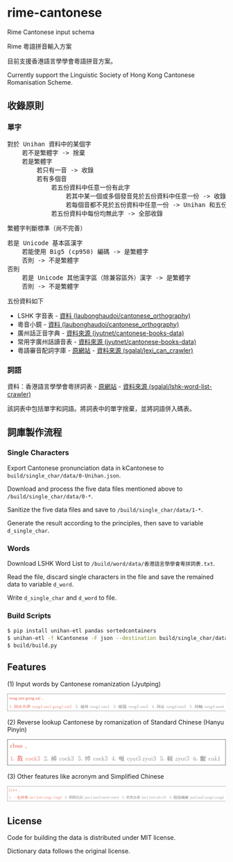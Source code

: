 # rime-cantonese

Rime Cantonese input schema

Rime 粵語拼音輸入方案

目前支援香港語言學學會粵語拼音方案。

Currently support the Linguistic Society of Hong Kong Cantonese Romanisation Scheme.

## 收錄原則

### 單字

<pre>
對於 Unihan 資料中的某個字
    若不是繁體字 -> 捨棄
    若是繁體字
        若只有一音 -> 收錄
        若有多個音
            若五份資料中任意一份有此字
                若其中某一個或多個發音見於五份資料中任意一份 -> 收錄這幾個發音
                若每個音都不見於五份資料中任意一份 -> Unihan 和五份資料中的發音均收錄
            若五份資料中每份均無此字 -> 全部收錄
</pre>

繁體字判斷標準（尚不完善）

<pre>
若是 Unicode 基本區漢字
    若能使用 Big5 (cp950) 編碼 -> 是繁體字
    否則 -> 不是繁體字
否則
    若是 Unicode 其他漢字區（除兼容區外）漢字 -> 是繁體字
    否則 -> 不是繁體字
</pre>

五份資料如下

* LSHK 字音表 - [資料 (laubonghaudoi/cantonese_orthography)](https://github.com/laubonghaudoi/cantonese_orthography/blob/master/LSHK%20Jyutping%20-%20Char%20-%20JP.csv)
* 粵音小鏡 - [資料 (laubonghaudoi/cantonese_orthography)](https://github.com/laubonghaudoi/cantonese_orthography/blob/master/%E7%B2%B5%E9%9F%B3%E5%B0%8F%E9%8F%A1(20160723).xls)
* 廣州話正音字典 - [資料來源 (jyutnet/cantonese-books-data)](https://github.com/jyutnet/cantonese-books-data/tree/master/2004_%E5%BB%A3%E5%B7%9E%E8%A9%B1%E6%AD%A3%E9%9F%B3%E5%AD%97%E5%85%B8)
* 常用字廣州話讀音表 - [資料來源 (jyutnet/cantonese-books-data)](https://github.com/jyutnet/cantonese-books-data/tree/master/1992_%E5%B8%B8%E7%94%A8%E5%AD%97%E5%BB%A3%E5%B7%9E%E8%A9%B1%E8%AE%80%E9%9F%B3%E8%A1%A8)
* 粵語審音配詞字庫 - [原網站](https://humanum.arts.cuhk.edu.hk/Lexis/lexi-can/) - [資料來源 (sgalal/lexi_can_crawler)](https://github.com/sgalal/lexi_can_crawler)

### 詞語

資料：香港語言學學會粵拼詞表 - [原網站](https://corpus.eduhk.hk/JPwordlist/) - [資料來源 (sgalal/lshk-word-list-crawler)](https://github.com/sgalal/lshk-word-list-crawler)

該詞表中包括單字和詞語。將詞表中的單字捨棄，並將詞語併入碼表。

## 詞庫製作流程

### Single Characters

Export Cantonese pronunciation data in kCantonese to `build/single_char/data/0-Unihan.json`.

Download and process the five data files mentioned above to `/build/single_char/data/0-*`.

Sanitize the five data files and save to `/build/single_char/data/1-*`.

Generate the result according to the principles, then save to variable `d_single_char`.

### Words

Download LSHK Word List to `/build/word/data/香港語言學學會粵拼詞表.txt`.

Read the file, discard single characters in the file and save the remained data to variable `d_word`.

Write `d_single_char` and `d_word` to file.

### Build Scripts

```sh
$ pip install unihan-etl pandas sortedcontainers
$ unihan-etl -f kCantonese -F json --destination build/single_char/data/0-Unihan.json
$ build/build.py
```

## Features

(1) Input words by Cantonese romanization (Jyutping)

![demo0](demo/0.png)

(2) Reverse lookup Cantonese by romanization of Standard Chinese (Hanyu Pinyin)

![demo1](demo/1.png)

(3) Other features like acronym and Simplified Chinese

![demo2](demo/2.png)

## License

Code for building the data is distributed under MIT license.

Dictionary data follows the original license.
